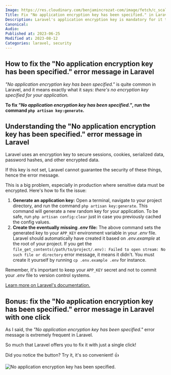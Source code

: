 ```yaml
---
Image: https://res.cloudinary.com/benjamincrozat-com/image/fetch/c_scale,f_webp,q_auto,w_1200/https://life-long-bunny.fra1.digitaloceanspaces.com/media-library/production/39/app-key_udl0ji.png
Title: Fix "No application encryption key has been specified." in Laravel
Description: Laravel's application encryption key is mandatory for it to properly work. Let me show you why this error occurs and how to fix it.
Canonical: 
Audio:
Published at: 2023-06-25
Modified at: 2023-08-12
Categories: laravel, security
---
```


## How to fix the "No application encryption key has been specified." error message in Laravel

*"No application encryption key has been specified."* is quite common in Laravel, and it means exactly what it says: *there's no encryption key specified for your application.*

**To fix _"No application encryption key has been specified."_, run the command `php artisan key:generate`.**

## Understanding the "No application encryption key has been specified." error message in Laravel

Laravel uses an encryption key to secure sessions, cookies, serialized data, password hashes, and other encrypted data.

If this key is not set, Laravel cannot guarantee the security of these things, hence the error message.

This is a big problem, especially in production where sensitive data must be encrypted. Here's how to fix the issue:

1. **Generate an application key:** Open a terminal, navigate to your project directory, and run the command `php artisan key:generate`. This command will generate a new random key for your application. To be safe, run `php artisan config:clear` just in case you previously cached the config values.
2. **Create the eventually missing *.env* file:** The above command sets the generated key to your `APP_KEY` environment variable in your *.env* file. Laravel should automatically have created it based on *.env.example* at the root of your project. If you get the `file_get_contents(/path/to/project/.env): Failed to open stream: No such file or directory` error message, it means it didn't. You must create it yourself by running `cp .env.example .env` for instance.

Remember, it's important to keep your `APP_KEY` secret and not to commit your *.env* file to version control systems.

[Learn more on Laravel's documentation.](https://laravel.com/docs/10.x/encryption)

## Bonus: fix the "No application encryption key has been specified." error message in Laravel with one click

As I said, the *"No application encryption key has been specified."* error message is extremely frequent in Laravel.

So much that Laravel offers you to fix it with just a single click! 

Did you notice the button? Try it, it's so convenient! 👍

![No application encryption key has been specified.](https://life-long-bunny.fra1.digitaloceanspaces.com/media-library/production/140/conversions/CleanShot_2023-06-25_at_11.37.56_2x_qo61rw-medium.jpg)

